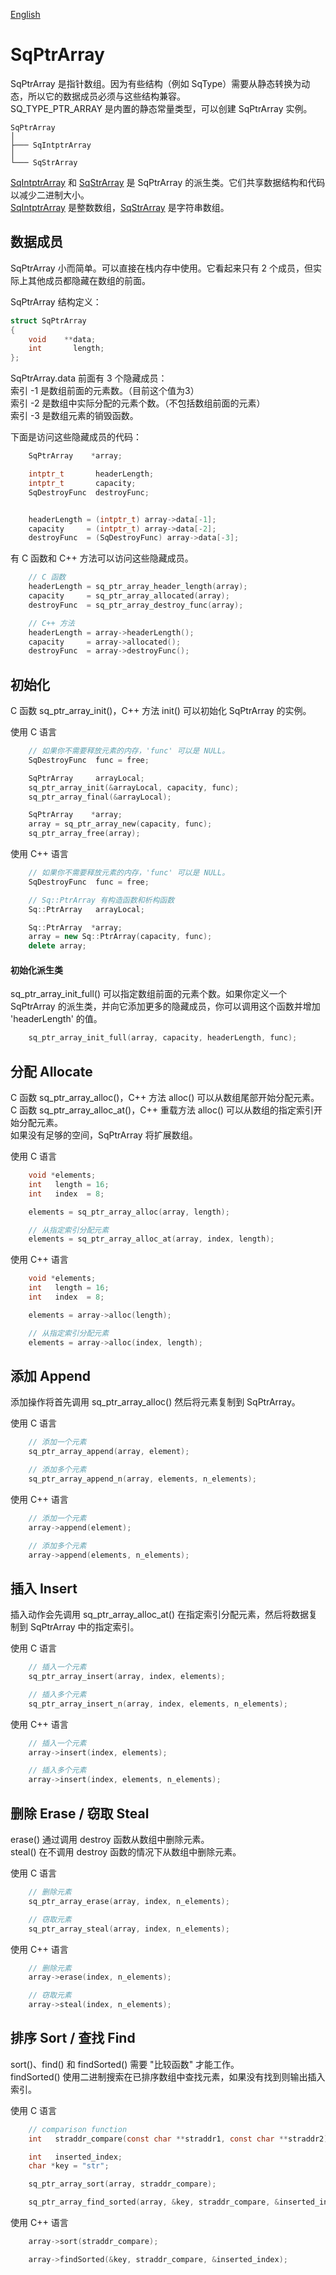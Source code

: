 [English](SqPtrArray.md)

# SqPtrArray

SqPtrArray 是指针数组。因为有些结构（例如 SqType）需要从静态转换为动态，所以它的数据成员必须与这些结构兼容。  
SQ_TYPE_PTR_ARRAY 是内置的静态常量类型，可以创建 SqPtrArray 实例。

	SqPtrArray
	│
	├─── SqIntptrArray
	│
	└─── SqStrArray

[SqIntptrArray](SqIntptrArray.cn.md) 和 [SqStrArray](SqStrArray.cn.md) 是 SqPtrArray 的派生类。它们共享数据结构和代码以减少二进制大小。  
[SqIntptrArray](SqIntptrArray.cn.md) 是整数数组，[SqStrArray](SqStrArray.cn.md) 是字符串数组。

## 数据成员

SqPtrArray 小而简单。可以直接在栈内存中使用。它看起来只有 2 个成员，但实际上其他成员都隐藏在数组的前面。
  
SqPtrArray 结构定义：

```c
struct SqPtrArray
{
	void    **data;
	int       length;
};
```

SqPtrArray.data 前面有 3 个隐藏成员：  
索引 -1 是数组前面的元素数。（目前这个值为3）  
索引 -2 是数组中实际分配的元素个数。（不包括数组前面的元素）  
索引 -3 是数组元素的销毁函数。  
  
下面是访问这些隐藏成员的代码：

```c++
	SqPtrArray    *array;

	intptr_t       headerLength;
	intptr_t       capacity;
	SqDestroyFunc  destroyFunc;


	headerLength = (intptr_t) array->data[-1];
	capacity     = (intptr_t) array->data[-2];
	destroyFunc  = (SqDestroyFunc) array->data[-3];
```

有 C 函数和 C++ 方法可以访问这些隐藏成员。

```c++
	// C 函数
	headerLength = sq_ptr_array_header_length(array);
	capacity     = sq_ptr_array_allocated(array);
	destroyFunc  = sq_ptr_array_destroy_func(array);

	// C++ 方法
	headerLength = array->headerLength();
	capacity     = array->allocated();
	destroyFunc  = array->destroyFunc();
```

## 初始化

C 函数 sq_ptr_array_init()，C++ 方法 init() 可以初始化 SqPtrArray 的实例。  
  
使用 C 语言

```c
	// 如果你不需要释放元素的内存，'func' 可以是 NULL。
	SqDestroyFunc  func = free;

	SqPtrArray     arrayLocal;
	sq_ptr_array_init(&arrayLocal, capacity, func);
	sq_ptr_array_final(&arrayLocal);

	SqPtrArray    *array;
	array = sq_ptr_array_new(capacity, func);
	sq_ptr_array_free(array);
```

使用 C++ 语言

```c++
	// 如果你不需要释放元素的内存，'func' 可以是 NULL。
	SqDestroyFunc  func = free;

	// Sq::PtrArray 有构造函数和析构函数
	Sq::PtrArray   arrayLocal;

	Sq::PtrArray  *array;
	array = new Sq::PtrArray(capacity, func);
	delete array;
```

#### 初始化派生类

sq_ptr_array_init_full() 可以指定数组前面的元素个数。如果你定义一个 SqPtrArray 的派生类，并向它添加更多的隐藏成员，你可以调用这个函数并增加 'headerLength' 的值。

```c
	sq_ptr_array_init_full(array, capacity, headerLength, func);
```

## 分配 Allocate

C 函数 sq_ptr_array_alloc()，C++ 方法 alloc() 可以从数组尾部开始分配元素。  
C 函数 sq_ptr_array_alloc_at()，C++ 重载方法 alloc() 可以从数组的指定索引开始分配元素。  
如果没有足够的空间，SqPtrArray 将扩展数组。  
  
使用 C 语言

```c
	void *elements;
	int   length = 16;
	int   index  = 8;

	elements = sq_ptr_array_alloc(array, length);

	// 从指定索引分配元素
	elements = sq_ptr_array_alloc_at(array, index, length);
```

使用 C++ 语言

```c++
	void *elements;
	int   length = 16;
	int   index  = 8;

	elements = array->alloc(length);

	// 从指定索引分配元素
	elements = array->alloc(index, length);
```

## 添加 Append

添加操作将首先调用 sq_ptr_array_alloc() 然后将元素复制到 SqPtrArray。  
  
使用 C 语言

```c
	// 添加一个元素
	sq_ptr_array_append(array, element);

	// 添加多个元素
	sq_ptr_array_append_n(array, elements, n_elements);
```

使用 C++ 语言

```c++
	// 添加一个元素
	array->append(element);

	// 添加多个元素
	array->append(elements, n_elements);
```

## 插入 Insert

插入动作会先调用 sq_ptr_array_alloc_at() 在指定索引分配元素，然后将数据复制到 SqPtrArray 中的指定索引。  
  
使用 C 语言

```c
	// 插入一个元素
	sq_ptr_array_insert(array, index, elements);

	// 插入多个元素
	sq_ptr_array_insert_n(array, index, elements, n_elements);
```

使用 C++ 语言

```c++
	// 插入一个元素
	array->insert(index, elements);

	// 插入多个元素
	array->insert(index, elements, n_elements);
```

## 删除 Erase / 窃取 Steal

erase() 通过调用 destroy 函数从数组中删除元素。  
steal() 在不调用 destroy 函数的情况下从数组中删除元素。  
  
使用 C 语言

```c
	// 删除元素
	sq_ptr_array_erase(array, index, n_elements);

	// 窃取元素
	sq_ptr_array_steal(array, index, n_elements);
```

使用 C++ 语言

```c++
	// 删除元素
	array->erase(index, n_elements);

	// 窃取元素
	array->steal(index, n_elements);
```

## 排序 Sort / 查找 Find

sort()、find() 和 findSorted() 需要 "比较函数" 才能工作。  
findSorted() 使用二进制搜索在已排序数组中查找元素，如果没有找到则输出插入索引。  
  
使用 C 语言

```c
	// comparison function 
	int   straddr_compare(const char **straddr1, const char **straddr2);

	int   inserted_index;
	char *key = "str";

	sq_ptr_array_sort(array, straddr_compare);

	sq_ptr_array_find_sorted(array, &key, straddr_compare, &inserted_index);
```

使用 C++ 语言

```c++
	array->sort(straddr_compare);

	array->findSorted(&key, straddr_compare, &inserted_index);
```
